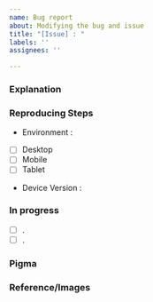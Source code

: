 ```yaml
---
name: Bug report
about: Modifying the bug and issue
title: "[Issue] : "
labels: ''
assignees: ''

---
```


### Explanation

### Reproducing Steps
- Environment :
- [ ] Desktop
- [ ] Mobile
- [ ] Tablet
- Device Version : 

### In progress
- [ ] .
- [ ] .

### Pigma

### Reference/Images
